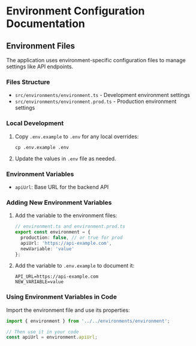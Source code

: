 # Environment Configuration Documentation

## Environment Files
The application uses environment-specific configuration files to manage settings like API endpoints.

### Files Structure
- `src/environments/environment.ts` - Development environment settings
- `src/environments/environment.prod.ts` - Production environment settings

### Local Development
1. Copy `.env.example` to `.env` for any local overrides:
   ```
   cp .env.example .env
   ```

2. Update the values in `.env` file as needed.

### Environment Variables
- `apiUrl`: Base URL for the backend API

### Adding New Environment Variables
1. Add the variable to the environment files:
   ```typescript
   // environment.ts and environment.prod.ts
   export const environment = {
     production: false, // or true for prod
     apiUrl: 'https://api-example.com',
     newVariable: 'value'
   };
   ```

2. Add the variable to `.env.example` to document it:
   ```
   API_URL=https://api-example.com
   NEW_VARIABLE=value
   ```

### Using Environment Variables in Code
Import the environment file and use its properties:

```typescript
import { environment } from '../../environments/environment';

// Then use it in your code
const apiUrl = environment.apiUrl;
```
